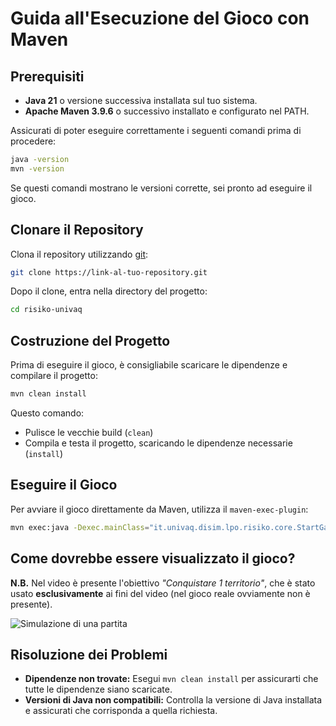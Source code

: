 # Guida all'Esecuzione del Gioco con Maven

## Prerequisiti

- **Java 21** o versione successiva installata sul tuo sistema.
- **Apache Maven 3.9.6** o successivo installato e configurato nel PATH.

Assicurati di poter eseguire correttamente i seguenti comandi prima di procedere:
```bash
java -version
mvn -version
```

Se questi comandi mostrano le versioni corrette, sei pronto ad eseguire il gioco.

## Clonare il Repository

Clona il repository utilizzando [git](https://git-scm.com/):
```bash
git clone https://link-al-tuo-repository.git
```

Dopo il clone, entra nella directory del progetto:
```bash
cd risiko-univaq
```

## Costruzione del Progetto

Prima di eseguire il gioco, è consigliabile scaricare le dipendenze e compilare il progetto:

```bash
mvn clean install
```

Questo comando:
-   Pulisce le vecchie build (`clean`)
-   Compila e testa il progetto, scaricando le dipendenze necessarie (`install`)

## Eseguire il Gioco

Per avviare il gioco direttamente da Maven, utilizza il `maven-exec-plugin`:
```bash
mvn exec:java -Dexec.mainClass="it.univaq.disim.lpo.risiko.core.StartGame"
```

## Come dovrebbe essere visualizzato il gioco?

**N.B.** Nel video è presente l'obiettivo *"Conquistare 1 territorio"*, che è stato usato **esclusivamente** ai fini del video (nel gioco reale ovviamente non è presente).

![Simulazione di una partita](documentation/VideoTutorial_RisikoUnivAQ.gif)

## Risoluzione dei Problemi

-   **Dipendenze non trovate:** Esegui `mvn clean install` per assicurarti che tutte le dipendenze siano scaricate.
-   **Versioni di Java non compatibili:** Controlla la versione di Java installata e assicurati che corrisponda a quella richiesta.